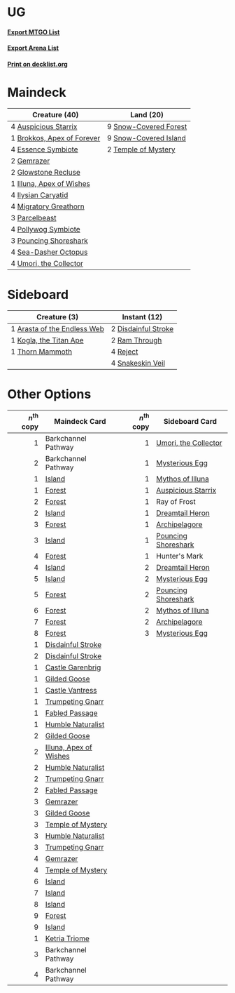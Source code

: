 # UG

#### [Export MTGO List](../collection/UG/UG.txt)
#### [Export Arena List](../collection/UG/UG_arena.txt)
#### [Print on decklist.org](http://decklist.org/?deckmain=4%09Auspicious%20Starrix%0A1%09Brokkos,%20Apex%20of%20Forever%0A4%09Essence%20Symbiote%0A2%09Gemrazer%0A2%09Glowstone%20Recluse%0A1%09Illuna,%20Apex%20of%20Wishes%0A4%09Ilysian%20Caryatid%0A4%09Migratory%20Greathorn%0A3%09Parcelbeast%0A4%09Pollywog%20Symbiote%0A3%09Pouncing%20Shoreshark%0A4%09Sea-Dasher%20Octopus%0A9%09Snow-Covered%20Forest%0A9%09Snow-Covered%20Island%0A2%09Temple%20of%20Mystery%0A4%09Umori,%20the%20Collector&deckside=1%09Arasta%20of%20the%20Endless%20Web%0A2%09Disdainful%20Stroke%0A1%09Kogla,%20the%20Titan%20Ape%0A2%09Ram%20Through%0A4%09Reject%0A4%09Snakeskin%20Veil%0A1%09Thorn%20Mammoth)
# Maindeck

|                                            Creature (40)                                            |                                           Land (20)                                            |
|-----------------------------------------------------------------------------------------------------|------------------------------------------------------------------------------------------------|
|4 [Auspicious Starrix](http://gatherer.wizards.com/Pages/Card/Details.aspx?multiverseid=479664)      |9 [Snow-Covered Forest](http://gatherer.wizards.com/Pages/Card/Details.aspx?multiverseid=121192)|
|1 [Brokkos, Apex of Forever](http://gatherer.wizards.com/Pages/Card/Details.aspx?multiverseid=479699)|9 [Snow-Covered Island](http://gatherer.wizards.com/Pages/Card/Details.aspx?multiverseid=121130)|
|4 [Essence Symbiote](http://gatherer.wizards.com/Pages/Card/Details.aspx?multiverseid=479669)        |2 [Temple of Mystery](http://gatherer.wizards.com/Pages/Card/Details.aspx?multiverseid=373571)  |
|2 [Gemrazer](http://gatherer.wizards.com/Pages/Card/Details.aspx?multiverseid=479675)                |                                                                                                |
|2 [Glowstone Recluse](http://gatherer.wizards.com/Pages/Card/Details.aspx?multiverseid=479676)       |                                                                                                |
|1 [Illuna, Apex of Wishes](http://gatherer.wizards.com/Pages/Card/Details.aspx?multiverseid=479710)  |                                                                                                |
|4 [Ilysian Caryatid](http://gatherer.wizards.com/Pages/Card/Details.aspx?multiverseid=476425)        |                                                                                                |
|4 [Migratory Greathorn](http://gatherer.wizards.com/Pages/Card/Details.aspx?multiverseid=479685)     |                                                                                                |
|3 [Parcelbeast](http://gatherer.wizards.com/Pages/Card/Details.aspx?multiverseid=479719)             |                                                                                                |
|4 [Pollywog Symbiote](http://gatherer.wizards.com/Pages/Card/Details.aspx?multiverseid=482372)       |                                                                                                |
|3 [Pouncing Shoreshark](http://gatherer.wizards.com/Pages/Card/Details.aspx?multiverseid=479584)     |                                                                                                |
|4 [Sea-Dasher Octopus](http://gatherer.wizards.com/Pages/Card/Details.aspx?multiverseid=479586)      |                                                                                                |
|4 [Umori, the Collector](http://gatherer.wizards.com/Pages/Card/Details.aspx?multiverseid=479751)    |                                                                                                |


# Sideboard

|                                             Creature (3)                                             |                                         Instant (12)                                         |
|------------------------------------------------------------------------------------------------------|----------------------------------------------------------------------------------------------|
|1 [Arasta of the Endless Web](http://gatherer.wizards.com/Pages/Card/Details.aspx?multiverseid=476416)|2 [Disdainful Stroke](http://gatherer.wizards.com/Pages/Card/Details.aspx?multiverseid=420705)|
|1 [Kogla, the Titan Ape](http://gatherer.wizards.com/Pages/Card/Details.aspx?multiverseid=479682)     |2 [Ram Through](http://gatherer.wizards.com/Pages/Card/Details.aspx?multiverseid=479690)      |
|1 [Thorn Mammoth](http://gatherer.wizards.com/Pages/Card/Details.aspx?multiverseid=476041)            |4 [Reject](http://gatherer.wizards.com/Pages/Card/Details.aspx?multiverseid=513527)           |
|                                                                                                      |4 [Snakeskin Veil](http://gatherer.wizards.com/Pages/Card/Details.aspx?multiverseid=503810)   |


# Other Options

|*n*<sup>th</sup> copy|                                          Maindeck Card                                          |*n*<sup>th</sup> copy|                                        Sideboard Card                                         |
|--------------------:|-------------------------------------------------------------------------------------------------|--------------------:|-----------------------------------------------------------------------------------------------|
|                    1|Barkchannel Pathway                                                                              |                    1|[Umori, the Collector](http://gatherer.wizards.com/Pages/Card/Details.aspx?multiverseid=479751)|
|                    2|Barkchannel Pathway                                                                              |                    1|[Mysterious Egg](http://gatherer.wizards.com/Pages/Card/Details.aspx?multiverseid=479523)      |
|                    1|[Island](http://gatherer.wizards.com/Pages/Card/Details.aspx?multiverseid=439857)                |                    1|[Mythos of Illuna](http://gatherer.wizards.com/Pages/Card/Details.aspx?multiverseid=479578)    |
|                    1|[Forest](http://gatherer.wizards.com/Pages/Card/Details.aspx?multiverseid=439860)                |                    1|[Auspicious Starrix](http://gatherer.wizards.com/Pages/Card/Details.aspx?multiverseid=479664)  |
|                    2|[Forest](http://gatherer.wizards.com/Pages/Card/Details.aspx?multiverseid=439860)                |                    1|Ray of Frost                                                                                   |
|                    2|[Island](http://gatherer.wizards.com/Pages/Card/Details.aspx?multiverseid=439857)                |                    1|[Dreamtail Heron](http://gatherer.wizards.com/Pages/Card/Details.aspx?multiverseid=479567)     |
|                    3|[Forest](http://gatherer.wizards.com/Pages/Card/Details.aspx?multiverseid=439860)                |                    1|[Archipelagore](http://gatherer.wizards.com/Pages/Card/Details.aspx?multiverseid=479561)       |
|                    3|[Island](http://gatherer.wizards.com/Pages/Card/Details.aspx?multiverseid=439857)                |                    1|[Pouncing Shoreshark](http://gatherer.wizards.com/Pages/Card/Details.aspx?multiverseid=479584) |
|                    4|[Forest](http://gatherer.wizards.com/Pages/Card/Details.aspx?multiverseid=439860)                |                    1|Hunter's Mark                                                                                  |
|                    4|[Island](http://gatherer.wizards.com/Pages/Card/Details.aspx?multiverseid=439857)                |                    2|[Dreamtail Heron](http://gatherer.wizards.com/Pages/Card/Details.aspx?multiverseid=479567)     |
|                    5|[Island](http://gatherer.wizards.com/Pages/Card/Details.aspx?multiverseid=439857)                |                    2|[Mysterious Egg](http://gatherer.wizards.com/Pages/Card/Details.aspx?multiverseid=479523)      |
|                    5|[Forest](http://gatherer.wizards.com/Pages/Card/Details.aspx?multiverseid=439860)                |                    2|[Pouncing Shoreshark](http://gatherer.wizards.com/Pages/Card/Details.aspx?multiverseid=479584) |
|                    6|[Forest](http://gatherer.wizards.com/Pages/Card/Details.aspx?multiverseid=439860)                |                    2|[Mythos of Illuna](http://gatherer.wizards.com/Pages/Card/Details.aspx?multiverseid=479578)    |
|                    7|[Forest](http://gatherer.wizards.com/Pages/Card/Details.aspx?multiverseid=439860)                |                    2|[Archipelagore](http://gatherer.wizards.com/Pages/Card/Details.aspx?multiverseid=479561)       |
|                    8|[Forest](http://gatherer.wizards.com/Pages/Card/Details.aspx?multiverseid=439860)                |                    3|[Mysterious Egg](http://gatherer.wizards.com/Pages/Card/Details.aspx?multiverseid=479523)      |
|                    1|[Disdainful Stroke](http://gatherer.wizards.com/Pages/Card/Details.aspx?multiverseid=420705)     |                     |                                                                                               |
|                    2|[Disdainful Stroke](http://gatherer.wizards.com/Pages/Card/Details.aspx?multiverseid=420705)     |                     |                                                                                               |
|                    1|[Castle Garenbrig](http://gatherer.wizards.com/Pages/Card/Details.aspx?multiverseid=473202)      |                     |                                                                                               |
|                    1|[Gilded Goose](http://gatherer.wizards.com/Pages/Card/Details.aspx?multiverseid=473122)          |                     |                                                                                               |
|                    1|[Castle Vantress](http://gatherer.wizards.com/Pages/Card/Details.aspx?multiverseid=473204)       |                     |                                                                                               |
|                    1|[Trumpeting Gnarr](http://gatherer.wizards.com/Pages/Card/Details.aspx?multiverseid=479733)      |                     |                                                                                               |
|                    1|[Fabled Passage](http://gatherer.wizards.com/Pages/Card/Details.aspx?multiverseid=473206)        |                     |                                                                                               |
|                    1|[Humble Naturalist](http://gatherer.wizards.com/Pages/Card/Details.aspx?multiverseid=479680)     |                     |                                                                                               |
|                    2|[Gilded Goose](http://gatherer.wizards.com/Pages/Card/Details.aspx?multiverseid=473122)          |                     |                                                                                               |
|                    2|[Illuna, Apex of Wishes](http://gatherer.wizards.com/Pages/Card/Details.aspx?multiverseid=479710)|                     |                                                                                               |
|                    2|[Humble Naturalist](http://gatherer.wizards.com/Pages/Card/Details.aspx?multiverseid=479680)     |                     |                                                                                               |
|                    2|[Trumpeting Gnarr](http://gatherer.wizards.com/Pages/Card/Details.aspx?multiverseid=479733)      |                     |                                                                                               |
|                    2|[Fabled Passage](http://gatherer.wizards.com/Pages/Card/Details.aspx?multiverseid=473206)        |                     |                                                                                               |
|                    3|[Gemrazer](http://gatherer.wizards.com/Pages/Card/Details.aspx?multiverseid=479675)              |                     |                                                                                               |
|                    3|[Gilded Goose](http://gatherer.wizards.com/Pages/Card/Details.aspx?multiverseid=473122)          |                     |                                                                                               |
|                    3|[Temple of Mystery](http://gatherer.wizards.com/Pages/Card/Details.aspx?multiverseid=373571)     |                     |                                                                                               |
|                    3|[Humble Naturalist](http://gatherer.wizards.com/Pages/Card/Details.aspx?multiverseid=479680)     |                     |                                                                                               |
|                    3|[Trumpeting Gnarr](http://gatherer.wizards.com/Pages/Card/Details.aspx?multiverseid=479733)      |                     |                                                                                               |
|                    4|[Gemrazer](http://gatherer.wizards.com/Pages/Card/Details.aspx?multiverseid=479675)              |                     |                                                                                               |
|                    4|[Temple of Mystery](http://gatherer.wizards.com/Pages/Card/Details.aspx?multiverseid=373571)     |                     |                                                                                               |
|                    6|[Island](http://gatherer.wizards.com/Pages/Card/Details.aspx?multiverseid=439857)                |                     |                                                                                               |
|                    7|[Island](http://gatherer.wizards.com/Pages/Card/Details.aspx?multiverseid=439857)                |                     |                                                                                               |
|                    8|[Island](http://gatherer.wizards.com/Pages/Card/Details.aspx?multiverseid=439857)                |                     |                                                                                               |
|                    9|[Forest](http://gatherer.wizards.com/Pages/Card/Details.aspx?multiverseid=439860)                |                     |                                                                                               |
|                    9|[Island](http://gatherer.wizards.com/Pages/Card/Details.aspx?multiverseid=439857)                |                     |                                                                                               |
|                    1|[Ketria Triome](http://gatherer.wizards.com/Pages/Card/Details.aspx?multiverseid=479770)         |                     |                                                                                               |
|                    3|Barkchannel Pathway                                                                              |                     |                                                                                               |
|                    4|Barkchannel Pathway                                                                              |                     |                                                                                               |

